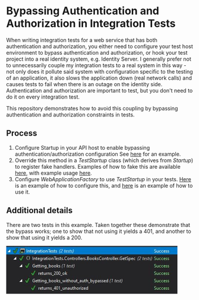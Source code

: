 # Bypassing Authentication and Authorization in Integration Tests

When writing integration tests for a web service that has both authentication and authorization,
you either need to configure your test host environment to bypass authentication and authorization,
or hook your test project into a real identity system, e.g. Identity Server. I generally prefer
not to unnecessarily couple my integration tests to a real system in this way - not only does it
pollute said system with configuration specific to the testing of an application, it also slows
the application down (real network calls) and causes tests to fail when there is an outage on the
identity side. Authentication and authorization are important to test, but you don't need to do it
on every integration test.

This repository demonstrates how to avoid this coupling by bypassing authentication and authorization
constraints in tests.

## Process

1. Configure Startup in your API host to enable bypassing authentication/authorization configuration
See [here](IdentityServer/Startup.cs#L23) for an example.
2. Override this method in a *TestStartup* class (which derives from *Startup*) to register fake handlers.
Examples of how to fake this are available [here](IntegrationTests/Infrastructure/Security), with example
usage [here](IntegrationTests/Infrastructure/Hosting/TestStartup.cs#L9).
3. Configure *WebApplicationFactory* to use *TestStartup* in your tests.
[Here](IntegrationTests/Infrastructure/Hosting/MyWebApplicationFactory.cs) is an example of how to
configure this, and [here](IntegrationTests/Controllers/BooksController/GetSpec/Getting_books.cs#L17)
is an example of how to use it.

## Additional details

There are two tests in this example. Taken together these demonstrate that the bypass works; one to
show that not using it yields a 401, and another to show that using it yields a 200.

![tests screenshot](tests.jpg)